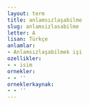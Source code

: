 ```yaml
---
layout: term
title: anlamsızlaşabilme
slug: anlamsizlasabilme
letter: A
lisan: Türkçe
anlamlar:
- Anlamsızlaşabilmek işi
ozellikler:
- - isim
ornekler:
- - ''
orneklerkaynak:
- - ''
---
```

